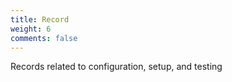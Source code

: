 ```yaml
---
title: Record
weight: 6
comments: false
---
```


Records related to configuration, setup, and testing
